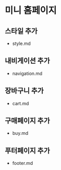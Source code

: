 # 미니 홈페이지

## 스타일 추가
- style.md

## 내비게이션 추가
- navigation.md

## 장바구니 추가
- cart.md

## 구매페이지 추가
- buy.md

## 푸터페이지 추가
- footer.md